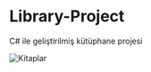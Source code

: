 # Library-Project
C# ile geliştirilmiş kütüphane projesi

![Kitaplar]("https://raw.githubusercontent.com/aysegulpektas/Library-Project/master/OrnekGoruntuler/Kitaplar.png" "Kitaplar")
